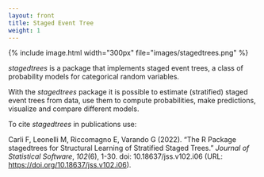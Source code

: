 ```yaml
---
layout: front
title: Staged Event Tree 
weight: 1
---
```


{% include image.html width="300px" file="images/stagedtrees.png" %}

*stagedtrees* is a package that implements staged event trees, a class of
probability models for categorical random variables.   


With the *stagedtrees* package it is possible to estimate (stratified) staged event trees from data, use them to compute probabilities, make predictions, visualize and compare different models. 


To cite *stagedtrees* in publications use:

Carli F, Leonelli M, Riccomagno E, Varando G (2022). “The R Package stagedtrees for
Structural Learning of Stratified Staged Trees.” _Journal of Statistical Software_,
*102*(6), 1-30. doi: 10.18637/jss.v102.i06 (URL:
https://doi.org/10.18637/jss.v102.i06).




